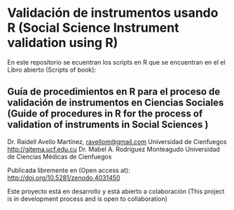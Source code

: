 # Validación de instrumentos usando R (Social Science Instrument validation using R)

En este repositorio se ecuentran los scripts en R que se encuentran en el el Libro abierto (Scripts of book):

## Guía de procedimientos en R para el proceso de validación de instrumentos en Ciencias Sociales (Guide of procedures in R for the process of validation of instruments in Social Sciences )
Dr. Raidell Avello Martínez, ravellom@gmail.com
Universidad de Cienfuegos
http://gitema.ucf.edu.cu
Dr. Mabel A. Rodríguez Monteagudo
Universidad de Ciencias Médicas de Cienfuegos

Publicada libremente en (Open access at): http://doi.org/10.5281/zenodo.4031450

Este proyecto está en desarrollo y está abierto a colaboración 
(This project is in development process and is open to collaboration)



